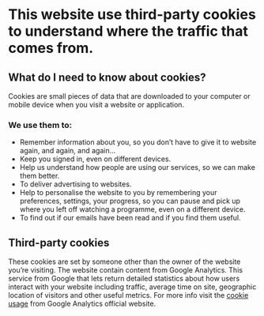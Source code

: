 # This website use third-party cookies to understand where the traffic that comes from.

## What do I need to know about cookies?

Cookies are small pieces of data that are downloaded to your computer or mobile device when you visit a website or application.

### We use them to:

- Remember information about you, so you don’t have to give it to website again, and again, and again...
- Keep you signed in, even on different devices.
- Help us understand how people are using our services, so we can make them better.
- To deliver advertising to websites.
- Help to personalise the website to you by remembering your preferences, settings, your progress, so you can pause and pick up where you left off watching a programme, even on a different device.
- To find out if our emails have been read and if you find them useful.

## Third-party cookies
These cookies are set by someone other than the owner of the website you’re visiting. The website contain content from Google Analytics. This service from Google that lets return detailed statistics about how users interact with your website including traffic, average time on site, geographic location of visitors and other useful metrics.
For more info visit the [cookie usage](https://developers.google.com/analytics/devguides/collection/analyticsjs/cookie-usage) from Google Analytics official website.
